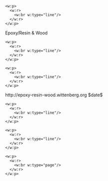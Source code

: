 ```{=openxml}
<w:p>
  <w:r>
    <w:br w:type="line"/>
  </w:r>
</w:p>
```

<div custom-style="Title">
Epoxy/Resin & Wood  
</div>

```{=openxml}
<w:p>
  <w:r>
    <w:br w:type="line"/>
  </w:r>
</w:p>
```


```{=openxml}
<w:p>
  <w:r>
    <w:br w:type="line"/>
  </w:r>
</w:p>
```

<div custom-style="Contact">
http://epoxy-resin-wood.wittenberg.org
$date$  
</div>

```{=openxml}
<w:p>
  <w:r>
    <w:br w:type="line"/>
  </w:r>
</w:p>
```

```{=openxml}
<w:p>
  <w:r>
    <w:br w:type="line"/>
  </w:r>
</w:p>
```

```{=openxml}
<w:p>
  <w:r>
    <w:br w:type="page"/>
  </w:r>
</w:p>
```
